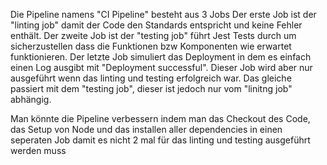 Die Pipeline namens "CI Pipeline" besteht aus 3 Jobs
Der erste Job ist der "linting job" damit der Code den Standards entspricht und keine Fehler enthält.
Der zweite Job ist der "testing job" führt Jest Tests durch um sicherzustellen dass die Funktionen bzw Komponenten wie erwartet funktionieren.
Der letzte Job simuliert das Deployment in dem es einfach einen Log ausgibt mit "Deployment successful".
Dieser Job wird aber nur ausgeführt wenn das linting und testing erfolgreich war. Das gleiche passiert mit dem "testing job", dieser ist jedoch nur vom "linitng job" abhängig.

Man könnte die Pipeline verbessern indem man das Checkout des Code, das Setup von Node und das installen aller dependencies in einen seperaten Job damit es nicht 2 mal für das linting und testing ausgeführt werden muss